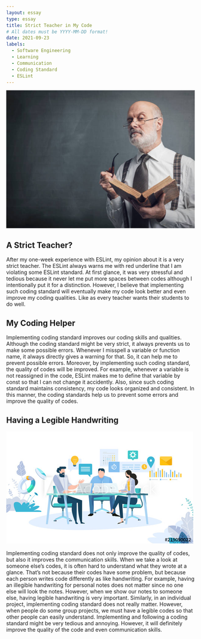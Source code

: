 ```yaml
---
layout: essay
type: essay
title: Strict Teacher in My Code
# All dates must be YYYY-MM-DD format!
date: 2021-09-23
labels:
  - Software Engineering
  - Learning
  - Communication
  - Coding Standard
  - ESLint
---
```


<img class="ui medium right floated image" src="../images/strict-teacher.jpg">

## A Strict Teacher?

After my one-week experience with ESLint, my opinion about it is a very strict teacher. The ESLint always warns me with red underline that I am violating some ESLint standard. At first glance, it was very stressful and tedious because it never let me put more spaces between codes although I intentionally put it for a distinction. However, I believe that implementing such coding standard will eventually make my code look better and even improve my coding qualities. Like as every teacher wants their students to do well. 



## My Coding Helper

Implementing coding standard improves our coding skills and qualities. Although the coding standard might be very strict, it always prevents us to make some possible errors. Whenever I misspell a variable or function name, it always directly gives a warning for that. So, it can help me to prevent possible errors. Moreover, by implementing such coding standard, the quality of codes will be improved. For example, whenever a variable is not reassigned in the code, ESLint makes me to define that variable by const so that I can not change it accidently. Also, since such coding standard maintains consistency, my code looks organized and consistent. In this manner, the coding standards help us to prevent some errors and improve the quality of codes. 




## Having a Legible Handwriting

<img class="ui medium left floated image" src="../images/coding-communication.jpg">

Implementing coding standard does not only improve the quality of codes, but also it improves the communication skills. When we take a look at someone else’s codes, it is often hard to understand what they wrote at a glance. That’s not because their codes have some problem, but because each person writes code differently as like handwriting.  For example, having an illegible handwriting for personal notes does not matter since no one else will look the notes. However, when we show our notes to someone else, having legible handwriting is very important. Similarly, in an individual project, implementing coding standard does not really matter. However, when people do some group projects, we must have a legible codes so that other people can easily understand. Implementing and following a coding standard might be very tedious and annoying. However, it will definitely improve the quality of the code and even communication skills. 
